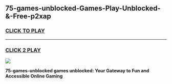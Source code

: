 
## 75-games-unblocked-Games-Play-Unblocked-&-Free-p2xap
<h3>
<a href="https://premium76.site?title=75-games-unblocked&ref=24A">CLICK TO PLAY</a></h3>
<hr>

<h3>
<a href="https://premium76.site?title=75-games-unblocked&ref=24A">CLICK 2 PLAY</a>
  
</h3>

<a href="https://premium76.site?title=75-games-unblocked&ref=24A"><img src="https://clearcache.store/games.png"></a>


**75-games-unblocked games unblocked: Your Gateway to Fun and Accessible Online Gaming**
